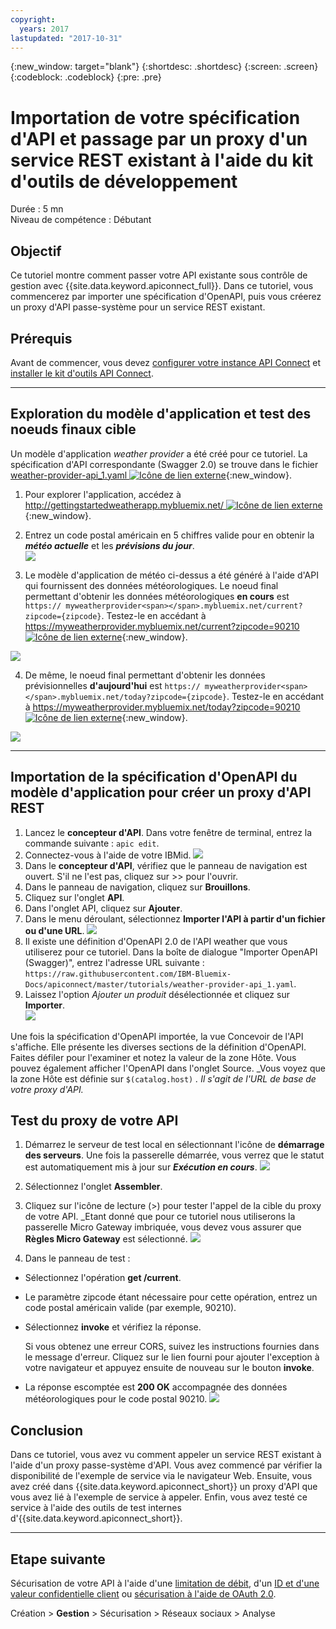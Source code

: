 ```yaml
---
copyright:
  years: 2017
lastupdated: "2017-10-31"
---
```


{:new_window: target="blank"}
{:shortdesc: .shortdesc}
{:screen: .screen}
{:codeblock: .codeblock}
{:pre: .pre}

# Importation de votre spécification d'API et passage par un proxy d'un service REST existant à l'aide du kit d'outils de développement
Durée : 5 mn  
Niveau de compétence : Débutant  


## Objectif
Ce tutoriel montre comment passer votre API existante sous contrôle de gestion avec {{site.data.keyword.apiconnect_full}}. Dans ce tutoriel, vous commencerez par importer une spécification d'OpenAPI, puis vous créerez un proxy d'API passe-système pour un service REST existant.

## Prérequis
Avant de commencer, vous devez [configurer votre instance API Connect](tut_prereq_set_up_apic_instance.html) et [installer le kit d'outils API Connect](tut_prereq_install_toolkit.html).

---


## Exploration du modèle d'application et test des noeuds finaux cible

Un modèle d'application _weather provider_ a été créé pour ce tutoriel. La spécification d'API correspondante (Swagger 2.0) se trouve dans le fichier [weather-provider-api_1.yaml ![Icône de lien externe](../../../icons/launch-glyph.svg "Icône de lien externe")](https://raw.githubusercontent.com/IBM-Bluemix-Docs/apiconnect/master/tutorials/weather-provider-api_1.yaml){:new_window}.

1. Pour explorer l'application, accédez à [http://gettingstartedweatherapp.mybluemix.net/ ![Icône de lien externe](../../../icons/launch-glyph.svg "Icône de lien externe")](http://gettingstartedweatherapp.mybluemix.net/){:new_window}.  
2. Entrez un code postal américain en 5 chiffres valide pour en obtenir la _**météo actuelle**_ et les _**prévisions du jour**_.  
![](images/explore-weatherapp-1.png)

3. Le modèle d'application de météo ci-dessus a été généré à l'aide d'API qui fournissent des données météorologiques. Le noeud final permettant d'obtenir les données météorologiques **en cours** est `https:// myweatherprovider<span></span>.mybluemix.net/current?zipcode={zipcode}`. Testez-le en accédant à [https://myweatherprovider.mybluemix.net/current?zipcode=90210 ![Icône de lien externe](../../../icons/launch-glyph.svg "Icône de lien externe")](https://myweatherprovider.mybluemix.net/current?zipcode=90210){:new_window}.  

  ![](images/explore-weatherapp-2.png)

4. De même, le noeud final permettant d'obtenir les données prévisionnelles **d'aujourd'hui** est `https:// myweatherprovider<span></span>.mybluemix.net/today?zipcode={zipcode}`. Testez-le en accédant à [https://myweatherprovider.mybluemix.net/today?zipcode=90210 ![Icône de lien externe](../../../icons/launch-glyph.svg "Icône de lien externe")](https://myweatherprovider.mybluemix.net/today?zipcode=90210){:new_window}.  

  ![](images/explore-weatherapp-3.png)



---

## Importation de la spécification d'OpenAPI du modèle d'application pour créer un proxy d'API REST
1. Lancez le **concepteur d'API**. Dans votre fenêtre de terminal, entrez la commande suivante : `apic edit`.
2. Connectez-vous à l'aide de votre IBMid.
    ![](images/screenshot_apic-edit_login.png)
3. Dans le **concepteur d'API**, vérifiez que le panneau de navigation est ouvert. S'il ne l'est pas, cliquez sur >> pour l'ouvrir.
4. Dans le panneau de navigation, cliquez sur **Brouillons**.
5. Cliquez sur l'onglet **API**.
6. Dans l'onglet API, cliquez sur **Ajouter**.
7. Dans le menu déroulant, sélectionnez **Importer l'API à partir d'un fichier ou d'une URL**.
   ![](images/toolkit-import-1.png)
8. Il existe une définition d'OpenAPI 2.0 de l'API weather que vous utiliserez pour ce tutoriel. Dans la boîte de dialogue
"Importer OpenAPI (Swagger)", entrez l'adresse URL suivante :
`https://raw.githubusercontent.com/IBM-Bluemix-Docs/apiconnect/master/tutorials/weather-provider-api_1.yaml`.
9. Laissez l'option _Ajouter un produit_ désélectionnée et cliquez sur **Importer**.  
    ![](images/screenshot_import-url.png)  

Une fois la spécification d'OpenAPI importée, la vue Concevoir de l'API s'affiche. Elle présente les diverses sections de la définition d'OpenAPI. Faites défiler pour l'examiner et notez la valeur de la zone Hôte. Vous pouvez également afficher l'OpenAPI dans l'onglet Source. 
_Vous voyez que la zone Hôte est définie sur `$(catalog.host)` _. Il s'agit de l'URL de base de votre proxy d'API._
 


## Test du proxy de votre API

1. Démarrez le serveur de test local en sélectionnant l'icône de **démarrage des serveurs**. Une fois la passerelle démarrée, vous verrez que le statut est automatiquement mis à jour sur _**Exécution en cours**_.
    ![](images/screenshot_start-server-1.png)

2. Sélectionnez l'onglet **Assembler**.

3. Cliquez sur l'icône de lecture (>) pour tester l'appel de la cible du proxy de votre API.
   _Etant donné que pour ce tutoriel nous utiliserons la passerelle Micro Gateway imbriquée, vous devez vous assurer que **Règles Micro Gateway** est sélectionné.
    ![](images/screenshot_test-0.png)

4. Dans le panneau de test :
  - Sélectionnez l'opération **get /current**.  
  - Le paramètre zipcode étant nécessaire pour cette opération, entrez un code postal américain valide (par exemple, 90210).  
  - Sélectionnez **invoke** et vérifiez la réponse.

    Si vous obtenez une erreur CORS, suivez les instructions fournies dans le message d'erreur. Cliquez sur le lien fourni pour ajouter l'exception à votre navigateur et appuyez ensuite de nouveau sur le bouton **invoke**.
  
  - La réponse escomptée est **200 OK** accompagnée des données météorologiques pour le code postal 90210.
    ![](images/screenshot_test-1.png)    


## Conclusion

Dans ce tutoriel, vous avez vu comment appeler un service REST existant à l'aide d'un proxy passe-système d'API. Vous avez commencé par vérifier la disponibilité de l'exemple de service via le navigateur Web. 
Ensuite, vous avez créé dans {{site.data.keyword.apiconnect_short}} un proxy d'API que vous avez lié à l'exemple de service à appeler. Enfin, vous avez testé ce service à l'aide des outils de test internes d'{{site.data.keyword.apiconnect_short}}.

---

## Etape suivante

Sécurisation de votre API à l'aide d'une [limitation de débit](tut_rate_limit.html), d'un [ID et d'une valeur confidentielle client](tut_secure_landing.html) ou [sécurisation à l'aide de OAuth 2.0](tut_secure_oauth_2.html).

Création > **Gestion** > Sécurisation > Réseaux sociaux > Analyse
